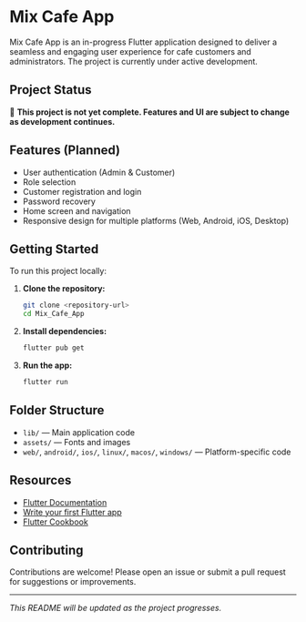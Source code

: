 # Mix Cafe App

Mix Cafe App is an in-progress Flutter application designed to deliver a seamless and engaging user experience for cafe customers and administrators. The project is currently under active development.

## Project Status

🚧 **This project is not yet complete. Features and UI are subject to change as development continues.**

## Features (Planned)

- User authentication (Admin & Customer)
- Role selection
- Customer registration and login
- Password recovery
- Home screen and navigation
- Responsive design for multiple platforms (Web, Android, iOS, Desktop)

## Getting Started

To run this project locally:

1. **Clone the repository:**
   ```sh
   git clone <repository-url>
   cd Mix_Cafe_App
   ```

2. **Install dependencies:**
   ```sh
   flutter pub get
   ```

3. **Run the app:**
   ```sh
   flutter run
   ```

## Folder Structure

- `lib/` — Main application code
- `assets/` — Fonts and images
- `web/`, `android/`, `ios/`, `linux/`, `macos/`, `windows/` — Platform-specific code

## Resources

- [Flutter Documentation](https://docs.flutter.dev/)
- [Write your first Flutter app](https://docs.flutter.dev/get-started/codelab)
- [Flutter Cookbook](https://docs.flutter.dev/cookbook)

## Contributing

Contributions are welcome! Please open an issue or submit a pull request for suggestions or improvements.

---

*This README will be updated as the project progresses.*